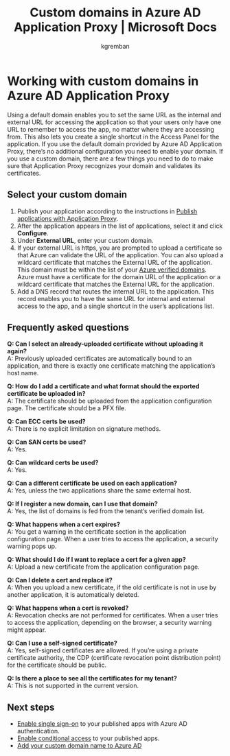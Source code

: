 ﻿---
title: Custom domains in Azure AD Application Proxy | Microsoft Docs
description: Manage custom domains in Azure AD Application Proxy so that the URL for the app is the same regardless of where your users access it. 
services: active-directory
documentationcenter: ''
author: kgremban
manager: femila
editor: harshja

ms.assetid: 2fe9f895-f641-4362-8b27-7a5d08f8600f
ms.service: active-directory
ms.workload: identity
ms.tgt_pltfrm: na
ms.devlang: na
ms.topic: article
ms.date: 05/13/2017
ms.author: kgremban

ms.reviewer: harshja
ms.custom: iamfeature=AppProxy
---
# Working with custom domains in Azure AD Application Proxy
Using a default domain enables you to set the same URL as the internal and external URL for accessing the application so that your users only have one URL to remember to access the app, no matter where they are accessing from. This also lets you create a single shortcut in the Access Panel for the application. If you use the default domain provided by Azure AD Application Proxy, there’s no additional configuration you need to enable your domain. If you use a custom domain, there are a few things you need to do to make sure that Application Proxy recognizes your domain and validates its certificates.

## Select your custom domain
1. Publish your application according to the instructions in [Publish applications with Application Proxy](active-directory-application-proxy-publish.md).
2. After the application appears in the list of applications, select it and click **Configure**.
3. Under **External URL**, enter your custom domain.
4. If your external URL is https, you are prompted to upload a certificate so that Azure can validate the URL of the application. You can also upload a wildcard certificate that matches the External URL of the application. This domain must be within the list of your [Azure verified domains](https://msdn.microsoft.com/library/azure/jj151788.aspx). Azure must have a certificate for the domain URL of the application or a wildcard certificate that matches the External URL for the application.
5. Add a DNS record that routes the internal URL to the application. This record enables you to have the same URL for internal and external access to the app, and a single shortcut in the user’s applications list.

## Frequently asked questions
**Q: Can I select an already-uploaded certificate without uploading it again?**  
A: Previously uploaded certificates are automatically bound to an application, and there is exactly one certificate matching the application’s host name.  

**Q: How do I add a certificate and what format should the exported certificate be uploaded in?**  
A: The certificate should be uploaded from the application configuration page. The certificate should be a PFX file.  

**Q: Can ECC certs be used?**  
A: There is no explicit limitation on signature methods.  

**Q: Can SAN certs be used?**  
A: Yes.  

**Q: Can wildcard certs be used?**  
A: Yes.  

**Q: Can a different certificate be used on each application?**  
A: Yes, unless the two applications share the same external host.  

**Q: If I register a new domain, can I use that domain?**  
A: Yes, the list of domains is fed from the tenant’s verified domain list.  

**Q: What happens when a cert expires?**  
A: You get a warning in the certificate section in the application configuration page. When a user tries to access the application, a security warning pops up.  

**Q: What should I do if I want to replace a cert for a given app?**  
A: Upload a new certificate from the application configuration page.  

**Q: Can I delete a cert and replace it?**  
A: When you upload a new certificate, if the old certificate is not in use by another application, it is automatically deleted.  

**Q: What happens when a cert is revoked?**  
A: Revocation checks are not performed for certificates. When a user tries to access the application, depending on the browser, a security warning might appear.  

**Q: Can I use a self-signed certificate?**  
A: Yes, self-signed certificates are allowed. If you’re using a private certificate authority, the CDP (certificate revocation point distribution point) for the certificate should be public.  

**Q: Is there a place to see all the certificates for my tenant?**  
A: This is not supported in the current version.  

## Next steps
* [Enable single sign-on](active-directory-application-proxy-sso-using-kcd.md) to your published apps with Azure AD authentication.
* [Enable conditional access](active-directory-application-proxy-conditional-access.md) to your published apps.
* [Add your custom domain name to Azure AD](active-directory-add-domain.md)


